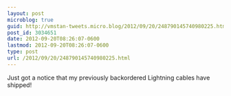 ```yaml
---
layout: post
microblog: true
guid: http://vmstan-tweets.micro.blog/2012/09/20/248790145740980225.html
post_id: 3034651
date: 2012-09-20T08:26:07-0600
lastmod: 2012-09-20T08:26:07-0600
type: post
url: /2012/09/20/248790145740980225.html
---
```

Just got a notice that my previously backordered Lightning cables have shipped!
